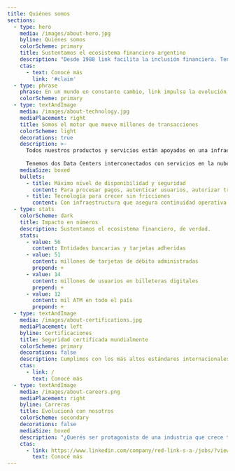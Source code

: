 ```yaml
---
title: Quiénes somos
sections:
  - type: hero
    media: /images/about-hero.jpg
    byline: Quiénes somos
    colorScheme: primary
    title: Sustentamos el ecosistema financiero argentino
    description: "Desde 1988 link facilita la inclusión financiera. Tenemos un propósito claro: impulsar la evolución del ecosistema financiero argentino a través nuestras soluciones."
    ctas:
      - text: Conocé más
        link: '#claim'
  - type: phrase
    phrase: En un mundo en constante cambio, link impulsa la evolución financiera con soluciones seguras y escalables.
    colorScheme: primary
  - type: textAndImage
    media: /images/about-technology.jpg
    mediaPlacement: right
    title: Somos el motor que mueve millones de transacciones
    colorScheme: light
    decorations: true
    description: >-
      Todos nuestros productos y servicios están apoyados en una infraestructura que garantiza escalabilidad, flexibilidad y máxima seguridad.
      
      Tenemos dos Data Centers interconectados con servicios en la nube, asegurando un alto rendimiento sin interrupciones, las 24h
    mediaSize: boxed
    bullets:
      - title: Máximo nivel de disponibilidad y seguridad
        content: Para procesar pagos, autenticar usuarios, autorizar transacciones y conectar distintos canales de manera eficiente.
      - title: Tecnología para crecer sin fricciones
        content: Con infraestructura que asegura continuidad operativa y un servicio ininterrumpido.
  - type: stats
    colorScheme: dark
    title: Impacto en números
    description: Sustentamos el ecosistema financiero, de verdad.
    stats:
      - value: 56
        content: Entidades bancarias y tarjetas adheridas
      - value: 51
        content: millones de tarjetas de débito administradas
        prepend: +
      - value: 14
        content: millones de usuarios en billeteras digitales
        prepend: +
      - value: 12
        content: mil ATM en todo el país
        prepend: +
  - type: textAndImage
    media: /images/about-certifications.jpg
    mediaPlacement: left
    byline: Certificaciones
    title: Seguridad certificada mundialmente
    colorScheme: primary
    decorations: false
    description: Cumplimos con los más altos estándares internacionales para proteger cada transacción de extremo a extremo.
    ctas:
      - link: /
        text: Conocé más
  - type: textAndImage
    media: /images/about-careers.png
    mediaPlacement: right
    byline: Carreras
    title: Evolucioná con nosotros
    colorScheme: secondary
    decorations: false
    mediaSize: boxed
    description: "¿Querés ser protagonista de una industria que crece todos los días? Sumate al #equipolink."
    ctas:
      - link: https://www.linkedin.com/company/red-link-s-a-/jobs/?viewAsMember=true
        text: Conocé más
---
```

